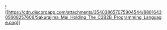 ![[https://cdn.discordapp.com/attachments/354038657075904544/880164305608257606/Sakurajima_Mai_Holding_The_C2B2B_Programming_Language.png]]
